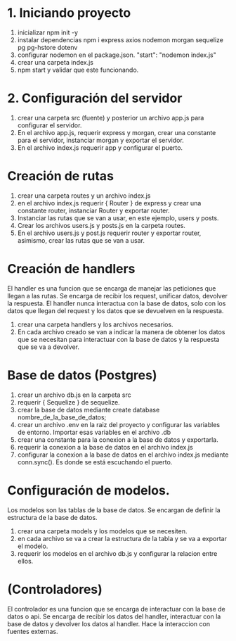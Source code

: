 # 1. Iniciando proyecto
1. inicializar npm init -y
2. instalar dependencias npm i express axios nodemon morgan sequelize pg pg-hstore dotenv
3. configurar nodemon en el package.json. "start": "nodemon index.js"
4. crear una carpeta index.js
5. npm start y validar que este funcionando.

# 2. Configuración del servidor
1. crear una carpeta src (fuente) y posterior un archivo app.js para configurar el servidor. 
2. En el archivo app.js, requerir express y morgan, crear una constante para el servidor, instanciar morgan y exportar el servidor.
3. En el archivo index.js requerir app y configurar el puerto.

<!-- 
Middleware: es una funcion que se ejecuta antes de que llegue a la ruta. Se encarga de recibir el request y la respuesta y pasarlos a la siguiente funcion. Se puede usar para validar datos, autenticar usuarios, etc.

Morgan: es un middleware que se encarga de mostrar en consola las peticiones que llegan al servidor. 
-->

# Creación de rutas
1. crear una carpeta routes y un archivo index.js
2. en el archivo index.js requerir { Router } de express y crear una constante router, instanciar Router y exportar router.
3. Instanciar las rutas que se van a usar, en este ejemplo, users y posts.
4. Crear los archivos users.js y posts.js en la carpeta routes.
5. En el archivo users.js y post.js requerir router y exportar router, asimismo, crear las rutas que se van a usar.

# Creación de handlers
El handler es una funcion que se encarga de manejar las peticiones que llegan a las rutas. Se encarga de recibir los request, unificar datos, devolver la respuesta.
El handler nunca interactua con la base de datos, solo con los datos que llegan del request y los datos que se devuelven en la respuesta.

1. crear una carpeta handlers y los archivos necesarios.
2. En cada archivo creado se van a indicar la manera de obtener los datos que se necesitan para interactuar con la base de datos y la respuesta que se va a devolver.
<!-- 
    Hay 3 formas de obtener información: 
    1. por params... /:id
    2. por body... req.body
    3. por query... ?name=juan
-->

# Base de datos (Postgres)
1. crear un archivo db.js en la carpeta src
2. requerir { Sequelize } de sequelize.
3. crear la base de datos mediante create database nombre_de_la_base_de_datos;
4. crear un archivo .env en la raiz del proyecto y configurar las variables de entorno. Importar esas variables en el archivo .db
5. crear una constante para la conexion a la base de datos y exportarla.
6. requerir la conexion a la base de datos en el archivo index.js
7. configurar la conexion a la base de datos en el archivo index.js mediante conn.sync(). Es donde se está escuchando el puerto.

# Configuración de modelos.
Los modelos son las tablas de la base de datos. Se encargan de definir la estructura de la base de datos.
1. crear una carpeta models y los modelos que se necesiten.
2. en cada archivo se va a crear la estructura de la tabla y se va a exportar el modelo.
3. requerir los modelos en el archivo db.js y configurar la relacion entre ellos.

# (Controladores)
El controlador es una funcion que se encarga de interactuar con la base de datos o api. Se encarga de recibir los datos del handler, interactuar con la base de datos y devolver los datos al handler. Hace la interaccion con fuentes externas.







